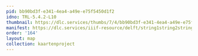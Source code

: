 ```yaml
---
pid: bb90bd3f-e341-4ea4-a49e-e75f5450d1f2
idno: TRL-5.4.2-L10
thumbnail: https://dlc.services/thumbs/7/4/bb90bd3f-e341-4ea4-a49e-e75f5450d1f2/full/400,339/0/default.jpg
manifest: https://dlc.services/iiif-resource/delft/string1string2string3/kaartenproject-2007/TRL-5.4.2-L10
order: '164'
layout: map
collection: kaartenproject
---
```

